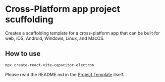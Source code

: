 # Cross-Platform app project scuffolding
Creates a scaffolding template for a cross-platform app that can be built for web, iOS, Android, Windows, Linux, and MacOS.

## How to use
```bash
npx create-react-vite-capacitor-electron
```

Please read the README.md in the [Project Template](https://github.com/AnastasiaAtTerrestrialOrigin/react-vite-capacitor-electron/README.md) itself.